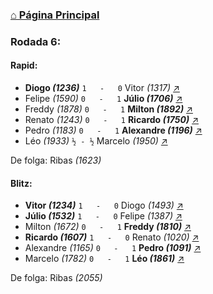 ### [⌂ Página Principal](https://grupo-de-xadrez.github.io/)

### Rodada 6:

#### Rapid:

* **Diogo *(1236)*** `1   -   0` Vitor *(1317)* [↗](https://www.lichess.org/oLT8dFSp) 
* Felipe *(1590)* `0   -   1` **Júlio *(1706)*** [↗](https://www.lichess.org/UPHBOLK8) 
* Freddy *(1878)* `0   -   1` **Milton *(1892)*** [↗](https://www.lichess.org/DnGe3nKh) 
* Renato *(1243)* `0   -   1` **Ricardo *(1750)*** [↗](https://www.lichess.org/1Wnoetil) 
* Pedro *(1183)* `0   -   1` **Alexandre *(1196)*** [↗](https://www.lichess.org/uq0GqkcY) 
* Léo *(1933)* `½ - ½` Marcelo *(1950)* [↗](https://www.lichess.org/yah6Ermu) 

De folga: Ribas *(1623)*

#### Blitz:

* **Vitor *(1234)*** `1   -   0` Diogo *(1493)* [↗](https://www.lichess.org/wVZwlYka) 
* **Júlio *(1532)*** `1   -   0` Felipe *(1387)* [↗](https://www.lichess.org/Hd2EH2bV) 
* Milton *(1672)* `0   -   1` **Freddy *(1810)*** [↗](https://www.lichess.org/kntzkFHk) 
* **Ricardo *(1607)*** `1   -   0` Renato *(1020)* [↗](https://www.lichess.org/W6qYlQxP) 
* Alexandre *(1165)* `0   -   1` **Pedro *(1091)*** [↗](https://www.lichess.org/dRK4gyy6) 
* Marcelo *(1782)* `0   -   1` **Léo *(1861)*** [↗](https://www.lichess.org/Ay7CPkyi) 

De folga: Ribas *(2055)*

